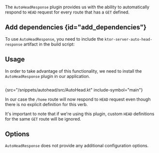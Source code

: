 [//]: # (title: AutoHeadResponse)

<microformat>
<var name="example_name" value="autohead"/>
<include src="lib.xml" include-id="download_example"/>
</microformat>


The `AutoHeadResponse` plugin provides us with the ability to automatically respond to `HEAD` request for every route that has a `GET` defined.

## Add dependencies {id="add_dependencies"}
To use `AutoHeadResponse`, you need to include the `ktor-server-auto-head-response` artifact in the build script:
<var name="artifact_name" value="ktor-server-auto-head-response"/>
<include src="lib.xml" include-id="add_ktor_artifact"/>

## Usage
In order to take advantage of this functionality, we need to install the `AutoHeadResponse` plugin in our application.


```kotlin
```
{src="/snippets/autohead/src/AutoHead.kt" include-symbol="main"}

In our case the `/home` route will now respond to `HEAD` request even though there is no explicit definition for this verb.

It's important to note that if we're using this plugin, custom `HEAD` definitions for the same `GET` route will be ignored.


## Options
`AutoHeadResponse` does not provide any additional configuration options.
